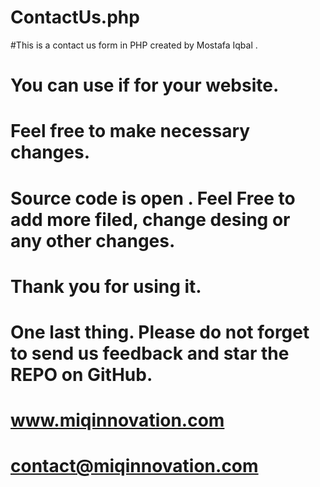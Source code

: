 # ContactUs.php

#This is a contact us form in PHP created by Mostafa Iqbal . 

# You can use if for your website. 

# Feel free to make necessary changes. 

# Source code is open . Feel Free to add more filed, change desing or any other changes. 

# Thank you for using it. 

# One last thing. Please do not forget to send us feedback and star the REPO on GitHub. 

# www.miqinnovation.com

# contact@miqinnovation.com

